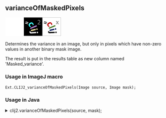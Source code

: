 ## varianceOfMaskedPixels
<img src="images/mini_empty_logo.png"/><img src="images/mini_clij2_logo.png"/><img src="images/mini_clijx_logo.png"/>

Determines the variance in an image, but only in pixels which have non-zero values in another binary mask image. 

The result is put in the results table as new column named 'Masked_variance'.

### Usage in ImageJ macro
```
Ext.CLIJ2_varianceOfMaskedPixels(Image source, Image mask);
```


### Usage in Java
<details>
<summary>
clij2.varianceOfMaskedPixels(source, mask);
</summary>
```
// init CLIJ and GPU
import net.haesleinhuepf.clij2.CLIJ2;
import net.haesleinhuepf.clij.clearcl.ClearCLBuffer;
CLIJ2 clij2 = CLIJ2.getInstance();

// get input parameters
ClearCLBuffer source = clij2.push(sourceImagePlus);
ClearCLBuffer mask = clij2.push(maskImagePlus);
```

```
// Execute operation on GPU
double resultVarianceOfMaskedPixels = clij2.varianceOfMaskedPixels(source, mask);
```

```
//show result
System.out.println(resultVarianceOfMaskedPixels);

// cleanup memory on GPU
clij2.release(source);
clij2.release(mask);
```
</details>


### Usage in Matlab
<details>
<summary>
clij2.varianceOfMaskedPixels(source, mask);
</summary>
```
% init CLIJ and GPU
clij2 = init_clatlab();

% get input parameters
source = clij2.pushMat(source_matrix);
mask = clij2.pushMat(mask_matrix);
```

```
% Execute operation on GPU
double resultVarianceOfMaskedPixels = clij2.varianceOfMaskedPixels(source, mask);
```

```
% show result
System.out.println(resultVarianceOfMaskedPixels);

% cleanup memory on GPU
clij2.release(source);
clij2.release(mask);
```
</details>


### Usage in Icy
<details>
<summary>
clij2.varianceOfMaskedPixels(source, mask);
</summary>
```
// init CLIJ and GPU
importClass(net.haesleinhuepf.clicy.CLICY);
importClass(Packages.icy.main.Icy);

clij2 = CLICY.getInstance();

// get input parameters
source_sequence = getSequence();source = clij2.pushSequence(source_sequence);
mask_sequence = getSequence();mask = clij2.pushSequence(mask_sequence);
```

```
// Execute operation on GPU
double resultVarianceOfMaskedPixels = clij2.varianceOfMaskedPixels(source, mask);
```

```
// show result
System.out.println(resultVarianceOfMaskedPixels);

// cleanup memory on GPU
clij2.release(source);
clij2.release(mask);
```
</details>


[Back to CLIJ2 reference](https://clij.github.io/clij2-docs/reference)
[Back to CLIJ2 documentation](https://clij.github.io/clij2-docs)

[Imprint](https://clij.github.io/imprint)
